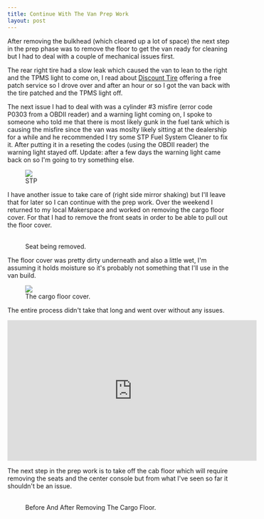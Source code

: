 ```yaml
---
title: Continue With The Van Prep Work
layout: post
---
```


After removing the bulkhead (which cleared up a lot of space) the next step in the prep phase was to remove the floor to get the van ready for cleaning but I had to deal with a couple of mechanical issues first.

The rear right tire had a slow leak which caused the van to lean to the right and the TPMS light to come on, I read about <a href="https://www.discounttire.com/">Discount Tire</a> offering a free patch service so I drove over and after an hour or so I got the van back with the tire patched and the TPMS light off.

The next issue I had to deal with was a cylinder #3 misfire (error code P0303 from a OBDII reader) and a warning light coming on, I spoke to someone who told me that there is most likely gunk in the fuel tank which is causing the misfire since the van was moslty likely sitting at the dealership for a while and he recommended I try some STP Fuel System Cleaner to fix it. After putting it in a reseting the codes (using the OBDII reader) the warning light stayed off. Update: after a few days the warning light came back on so I'm going to try something else.

<figure>
  <a href="/images/IMG_20170514_160548.jpg"><img src="/images/IMG_20170514_160548.jpg"></a>
  <figcaption>STP</figcaption>
</figure>

I have another issue to take care of (right side mirror shaking) but I'll leave that for later so I can continue with the prep work. Over the weekend I returned to my local Makerspace and worked on removing the cargo floor cover. For that I had to remove the front seats in order to be able to pull out the floor cover.

<figure class="half">
	<a href="/images/IMG_0025.jpg"><img src="/images/IMG_0025.jpg" alt=""></a>
	<a href="/images/IMG_0022.jpg"><img src="/images/IMG_0022.jpg" alt=""></a>
	<figcaption>Seat being removed.</figcaption>
</figure>

The floor cover was pretty dirty underneath and also a little wet, I'm assuming it holds moisture so it's probably not something that I'll use in the van build.

<figure>
  <a href="/images/IMG_20170520_133959.jpg"><img src="/images/IMG_20170520_133959.jpg"></a>
  <figcaption>The cargo floor cover.</figcaption>
</figure>

The entire process didn't take that long and went over without any issues.

<iframe width="560" height="315" src="https://www.youtube.com/embed/CsKG-70WlVI" frameborder="0" allowfullscreen></iframe>

The next step in the prep work is to take off the cab floor which will require removing the seats and the center console but from what I've seen so far it shouldn't be an issue. 

<figure class="half">
	<a href="/images/IMG_20170513_173429.jpg"><img src="/images/IMG_20170513_173429.jpg" alt=""></a>
	<a href="/images/IMG_20170520_121057.jpg"><img src="/images/IMG_20170520_121057.jpg" alt=""></a>
	<figcaption>Before And After Removing The Cargo Floor.</figcaption>
</figure>